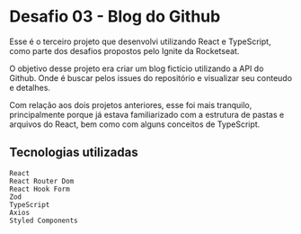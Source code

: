 # Desafio 03 - Blog do Github

Esse é o terceiro projeto que desenvolvi utilizando React e TypeScript, como parte dos desafios propostos pelo Ignite da Rocketseat.

O objetivo desse projeto era criar um blog fictício utilizando a API do Github. Onde é buscar pelos issues do repositório e visualizar seu conteudo e detalhes.

Com relação aos dois projetos anteriores, esse foi mais tranquilo, principalmente porque já estava familiarizado com a estrutura de pastas e arquivos do React, bem como com alguns conceitos de TypeScript.

## Tecnologias utilizadas

    React
    React Router Dom
    React Hook Form
    Zod
    TypeScript
    Axios
    Styled Components

